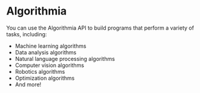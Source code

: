 # Algorithmia

You can use the Algorithmia API to build programs that perform a variety of
tasks, including:

- Machine learning algorithms
- Data analysis algorithms
- Natural language processing algorithms
- Computer vision algorithms
- Robotics algorithms
- Optimization algorithms
- And more!
